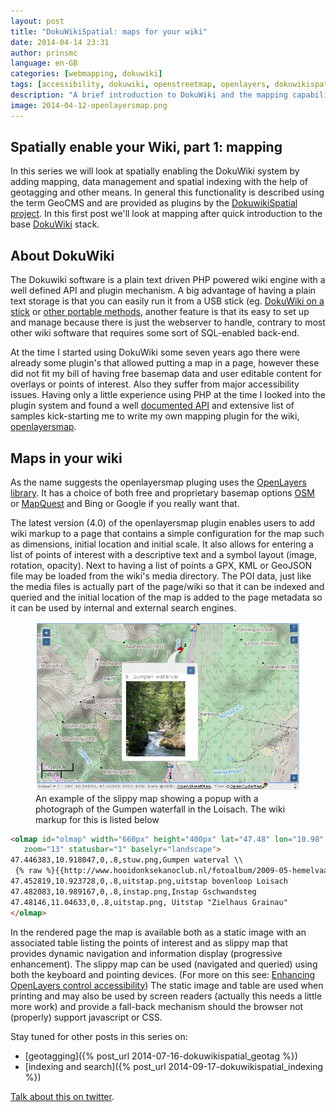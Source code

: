 ```yaml
---
layout: post
title: "DokuWikiSpatial: maps for your wiki"
date: 2014-04-14 23:31
author: prinsmc
language: en-GB
categories: [webmapping, dokuwiki]
tags: [accessibility, dokuwiki, openstreetmap, openlayers, dokuwikispatial, GeoCMS]
description: "A brief introduction to DokuWiki and the mapping capabilities provided by the openlayersmap plugin."
image: 2014-04-12-openlayersmap.png
---
```


## Spatially enable your Wiki, part 1: mapping

In this series we will look at spatially enabling the DokuWiki system by adding mapping,
data management and spatial indexing with the help of geotagging and other means.
In general this functionality is described using the term GeoCMS and are provided as plugins by the [DokuwikiSpatial project](http://dokuwikispatial.sourceforge.net/dokuwiki/doku.php).
In this first post we'll look at mapping after quick introduction to the base
[DokuWiki](https://www.dokuwiki.org/) stack.


## About DokuWiki

The Dokuwiki software is a plain text driven PHP powered wiki engine with a well defined API
and plugin mechanism. A big advantage of having a plain text storage is that you can easily run it from a
USB stick (eg. [DokuWiki on a stick](https://www.dokuwiki.org/install:dokuwiki_on_a_stick) or
[other portable methods](https://www.dokuwiki.org/install?s[]=portable#alternative_install_methods), another
feature is that its easy to set up and manage because there is just the webserver to handle, contrary to most other
wiki software that requires some sort of SQL-enabled back-end.

At the time I started using DokuWiki some seven years ago there were already some plugin's that allowed
putting a map in a page, however these did not fit my bill of having free basemap data and user editable
content for overlays or points of interest. Also they suffer from major accessibility issues.
Having only a little experience using PHP at the time I looked into the plugin system and
found a well [documented API](http://xref.dokuwiki.org/reference/dokuwiki/nav.html?index.html)
and extensive list of samples kick-starting me to write my own mapping plugin for the wiki,
[openlayersmap](https://www.dokuwiki.org/plugin:openlayersmap).

## Maps in your wiki

As the name suggests the openlayersmap pluging uses the [OpenLayers library](http://openlayers.org).
It has a choice of both free and proprietary basemap options [OSM](http://www.openstreetmap.org/about) or
[MapQuest](http://developer.mapquest.com/web/products/open/map) and Bing or Google if you really want that.

The latest version (4.0) of the openlayersmap plugin enables users to add wiki markup to a page that contains
a simple configuration for the map such as dimensions, initial location and initial scale. It also allows
for entering a list of points of interest with a descriptive text and a symbol layout (image, rotation, opacity).
Next to having a list of points a GPX, KML or GeoJSON file may be loaded from the wiki's media directory.
The POI data, just like the media files is actually part of the page/wiki so that it can be indexed and queried
and the initial location of the map is added to the page metadata so it can be used by internal and external search engines.

<figure>
  <img src="/img/2014-04-12-openlayersmap.png" alt="screen capture an example map">
  <figcaption>An example of the slippy map showing a popup with a photograph of the Gumpen waterfall in the Loisach. The wiki markup for this is listed below</figcaption>
</figure>

``` html
<olmap id="olmap" width="660px" height="400px" lat="47.48" lon="10.98"
   zoom="13" statusbar="1" baselyr="landscape">
47.446383,10.918047,0,.8,stuw.png,Gumpen waterval \\
 {% raw %}{{http://www.hooidonksekanoclub.nl/fotoalbum/2009-05-hemelvaart/slides/IMG_7114.jpg?150|Gumpen waterval gezien van stroomaf"}}{% endraw %}
47.452819,10.923728,0,.8,uitstap.png,uitstap bovenloop Loisach
47.482083,10.989167,0,.8,instap.png,Instap Gschwandsteg
47.48146,11.04633,0,.8,uitstap.png, Uitstap "Zielhaus Grainau"
</olmap>
```

In the rendered page the map is available both as a static image with an associated table listing the points of interest
and as slippy map that provides dynamic navigation and information display (progressive enhancement).
The slippy map can be used (navigated and queried) using both the keyboard and pointing devices.
(For more on this see: [Enhancing OpenLayers control accessibility](/blog/accessibility/webmapping/2014-02-14/enhancing-openlayers-controls.html))
The static image and table are used when printing and may also be used by screen readers (actually this needs a little more work)
and provide a fall-back mechanism should the browser not (properly) support javascript or CSS.

Stay tuned for other posts in this series on:

  - [geotagging]({% post_url 2014-07-16-dokuwikispatial_geotag %})
  - [indexing and search]({% post_url 2014-09-17-dokuwikispatial_indexing %})

[Talk about this on twitter](https://twitter.com/GeoDiensten/status/455822576007528448).
